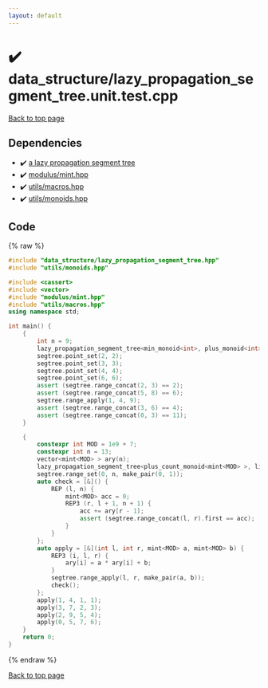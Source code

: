 ```yaml
---
layout: default
---
```


<!-- mathjax config similar to math.stackexchange -->
<script type="text/javascript" async
  src="https://cdnjs.cloudflare.com/ajax/libs/mathjax/2.7.5/MathJax.js?config=TeX-MML-AM_CHTML">
</script>
<script type="text/x-mathjax-config">
  MathJax.Hub.Config({
    TeX: { equationNumbers: { autoNumber: "AMS" }},
    tex2jax: {
      inlineMath: [ ['$','$'] ],
      processEscapes: true
    },
    "HTML-CSS": { matchFontHeight: false },
    displayAlign: "left",
    displayIndent: "2em"
  });
</script>

<script type="text/javascript" src="https://cdnjs.cloudflare.com/ajax/libs/jquery/3.4.1/jquery.min.js"></script>
<script src="https://cdn.jsdelivr.net/npm/jquery-balloon-js@1.1.2/jquery.balloon.min.js" integrity="sha256-ZEYs9VrgAeNuPvs15E39OsyOJaIkXEEt10fzxJ20+2I=" crossorigin="anonymous"></script>
<script type="text/javascript" src="../../assets/js/copy-button.js"></script>
<link rel="stylesheet" href="../../assets/css/copy-button.css" />


# :heavy_check_mark: data_structure/lazy_propagation_segment_tree.unit.test.cpp


[Back to top page](../../index.html)



## Dependencies
* :heavy_check_mark: [a lazy propagation segment tree](../../library/data_structure/lazy_propagation_segment_tree.hpp.html)
* :heavy_check_mark: [modulus/mint.hpp](../../library/modulus/mint.hpp.html)
* :heavy_check_mark: [utils/macros.hpp](../../library/utils/macros.hpp.html)
* :heavy_check_mark: [utils/monoids.hpp](../../library/utils/monoids.hpp.html)


## Code
{% raw %}
```cpp
#include "data_structure/lazy_propagation_segment_tree.hpp"
#include "utils/monoids.hpp"

#include <cassert>
#include <vector>
#include "modulus/mint.hpp"
#include "utils/macros.hpp"
using namespace std;

int main() {
    {
        int n = 9;
        lazy_propagation_segment_tree<min_monoid<int>, plus_monoid<int>, plus_min_action<int> > segtree(n);
        segtree.point_set(2, 2);
        segtree.point_set(3, 3);
        segtree.point_set(4, 4);
        segtree.point_set(6, 6);
        assert (segtree.range_concat(2, 3) == 2);
        assert (segtree.range_concat(5, 8) == 6);
        segtree.range_apply(1, 4, 9);
        assert (segtree.range_concat(3, 6) == 4);
        assert (segtree.range_concat(0, 3) == 11);
    }

    {
        constexpr int MOD = 1e9 + 7;
        constexpr int n = 13;
        vector<mint<MOD> > ary(n);
        lazy_propagation_segment_tree<plus_count_monoid<mint<MOD> >, linear_function_monoid<mint<MOD> >, linear_function_plus_count_action<mint<MOD> > > segtree(n);
        segtree.range_set(0, n, make_pair(0, 1));
        auto check = [&]() {
            REP (l, n) {
                mint<MOD> acc = 0;
                REP3 (r, l + 1, n + 1) {
                    acc += ary[r - 1];
                    assert (segtree.range_concat(l, r).first == acc);
                }
            }
        };
        auto apply = [&](int l, int r, mint<MOD> a, mint<MOD> b) {
            REP3 (i, l, r) {
                ary[i] = a * ary[i] + b;
            }
            segtree.range_apply(l, r, make_pair(a, b));
            check();
        };
        apply(1, 4, 1, 1);
        apply(3, 7, 2, 3);
        apply(2, 9, 5, 4);
        apply(0, 5, 7, 6);
    }
    return 0;
}

```
{% endraw %}

[Back to top page](../../index.html)

